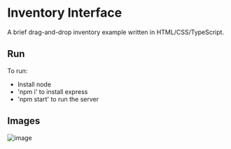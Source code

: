 # Inventory Interface

A brief drag-and-drop inventory example written in HTML/CSS/TypeScript.

## Run

To run:
- Install node
- 'npm i' to install express
- 'npm start' to run the server

## Images

![image](https://github.com/GeorgeHarland/inventory-interface/assets/37070520/75b3cda3-cf43-4a31-a38a-1621884ce383)
